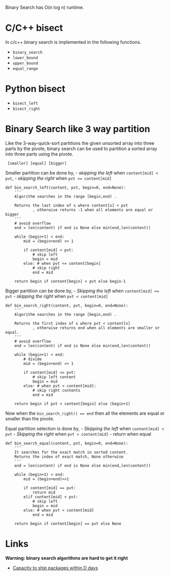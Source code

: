 
Binary Search has O(n log n) runtime.

C/C++ bisect
=============

In c/c++ binary search is implemented in the following functions.

- `binary_search`
- `lower_bound`
- `upper_bound`
- `equal_range`

Python bisect
=============

- `bisect_left`
- `bisect_right`

Binary Search like 3 way partition
===================================


Like the 3-way-quick-sort partitions the given unsorted array into three parts by the pivote,
binary search can be used to partition a sorted array into three parts using the pivote.

```
 [smaller] [equal] [bigger]
```

Smaller partition can be done by,
    - *skipping the left* when `content[mid] < pvt`,
    - *skipping the right* when `pvt <= content[mid]`

```
def bin_search_left(content, pvt, begin=0, end=None):
    '''
    Algorithm searches in the range [begin,end) .

    Returns the last index of x where content[x] < pvt
            , otherwise returns -1 when all elements are equal or bigger
    '''
    # avoid overflow
    end = len(content) if end is None else min(end,len(content))

    while (begin+1) < end:
        mid = (begin+end) >> 1

        if content[mid] < pvt:
            # skip left
            begin = mid
        else: # when pvt <= content[begin]
            # skip right
            end = mid

    return begin if content[begin] < pvt else begin-1
```

Bigger partition can be done by,
    - *Skipping the left* when `content[mid] <= pvt`
    - *skipping the right* when `pvt < content[mid]`

```
def bin_search_right(content, pvt, begin=0, end=None):
    '''
    Algorithm searches in the range [begin,end) .

    Returns the first index of x where pvt < content[x]
            , otherwise returns end when all elements are smaller or equal.
    '''
    # avoid overflow
    end = len(content) if end is None else min(end,len(content))

    while (begin+1) < end:
        # divide
        mid = (begin+end) >> 1

        if content[mid] <= pvt:
            # skip left content
            begin = mid
        else: # when pvt < content[mid]:
            # skip right contents
            end = mid
 
    return begin if pvt < content[begin] else (begin+1)
```

Now when the `bin_search_right() == end` then all the elements are equal or smaller than the pivote.


Equal partition selection is done by,
    - *Skipping the left* when `content[mid] < pvt`
    - *Skipping the right* when `pvt < content[mid]`
    - return when equal

```
def bin_search_equal(content, pvt, begin=0, end=None):
    '''
    It searches for the exact match in sorted content.
    Returns the index of exact match, None otherwise
    '''
    end = len(content) if end is None else min(end,len(content))

    while (begin+1) < end:
        mid = (begin+end)>>1

        if content[mid] == pvt:
            return mid
        elif content[mid] < pvt:
            # skip left
            begin = mid
        else: # when pvt < content[mid]
            end = mid
    
    return begin if content[begin] == pvt else None
```

Links
======

**Warning: binary search algorithms are hard to get it right**

- [Capacity to ship packages within D days](https://leetcode.com/problems/capacity-to-ship-packages-within-d-days/submissions/)


